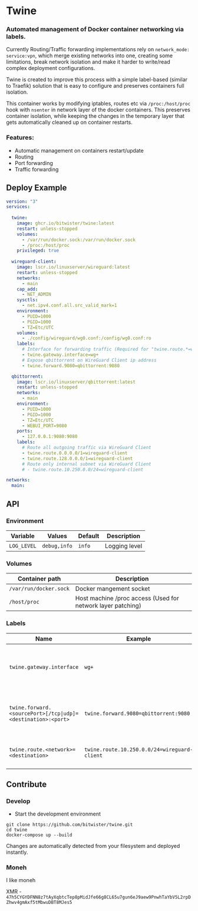 # Twine
### Automated management of Docker container networking via labels. 

Currently Routing/Traffic forwarding implementations rely on `network_mode: service:vpn`, which merge existing networks into one, creating some limitations, break network isolation and make it harder to write/read complex deployment configurations. 

Twine is created to improve this process with a simple label-based (similar to Traefik) solution that is easy to configure and preserves containers full isolation.

This container works by modifying iptables, routes etc via `/proc:/host/proc` hook with `nsenter` in network layer of the docker containers. This preserves container isolation, while keeping the changes in the temporary layer that gets automatically cleaned up on container restarts.

### Features:
- Automatic management on containers restart/update
- Routing
- Port forwarding
- Traffic forwarding 

## Deploy Example
```yml
version: "3"
services:
  
  twine:
    image: ghcr.io/bitwister/twine:latest
    restart: unless-stopped
    volumes:
      - /var/run/docker.sock:/var/run/docker.sock
      - /proc:/host/proc
    privileged: true
  
  wireguard-client:
    image: lscr.io/linuxserver/wireguard:latest
    restart: unless-stopped
    networks:
      - main
    cap_add:
      - NET_ADMIN
    sysctls:
      - net.ipv4.conf.all.src_valid_mark=1
    environment:
      - PUID=1000
      - PGID=1000
      - TZ=Etc/UTC
    volumes:
      - ./config/wireguard/wg0.conf:/config/wg0.conf:ro
    labels:
      # Interface for forwarding traffic (Required for "twine.route.*=wireguard-client" to work) 
      - twine.gateway.interface=wg+
      # Expose qbittorrent on WireGuard Client ip address
      - twine.forward.9080=qbittorrent:9080

  qbittorrent:
    image: lscr.io/linuxserver/qbittorrent:latest
    restart: unless-stopped
    networks:
      - main
    environment:
      - PUID=1000
      - PGID=1000
      - TZ=Etc/UTC
      - WEBUI_PORT=9080
    ports:
      - 127.0.0.1:9080:9080
    labels:
      # Route all outgoing traffic via WireGuard Client
      - twine.route.0.0.0.0/1=wireguard-client
      - twine.route.128.0.0.0/1=wireguard-client
      # Route only internal subnet via WireGuard Client
      # - twine.route.10.250.0.0/24=wireguard-client

networks:
  main:
```

## API

### **Environment**
| Variable | Values | Default | Description |
| - | - | - | - |
| `LOG_LEVEL` | `debug,info` | `info` | Logging level |

### **Volumes**
| Container path | Description |
| - | - |
| `/var/run/docker.sock` | Docker mangement socket |
| `/host/proc` | Host machine /proc access (Used for network layer patching) |

### **Labels**
| Name | Example | Description |
| - | - | - |
| `twine.gateway.interface` | `wg+` | Interface for forwarding incoming traffic (Required for "twine.route.*=" to work)  |
| `twine.forward.<sourcePort>[/tcp\|udp]=<destination>:<port>` | `twine.forward.9080=qbittorrent:9080` | Forward incoming connections on sourcePort to specified destination | 
| `twine.route.<network>=<destination>` | `twine.route.10.250.0.0/24=wireguard-client` | Route specified network to the specified destination |

## Contribute

### Develop
- Start the development environment
```
git clone https://github.com/bitwister/twine.git
cd twine
docker-compose up --build
```
Changes are automatically detected from your filesystem and deployed instantly.

### Moneh

I like moneh

XMR - `47h5CYGYDFNN8z7tAyXqbtcTep8pMidJfe66g8CL65u7gun6eJ9aew9PnwhTaYbV5L2rpDZhwv4gmAxf5tMbwuDBT8MJes5`

